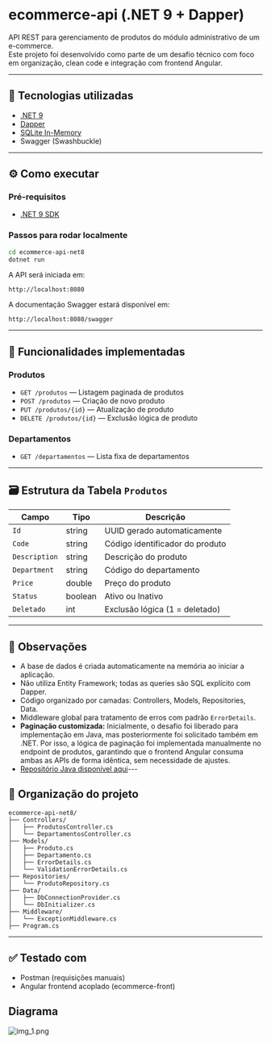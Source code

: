 # ecommerce-api (.NET 9 + Dapper)

API REST para gerenciamento de produtos do módulo administrativo de um e-commerce.  
Este projeto foi desenvolvido como parte de um desafio técnico com foco em organização, clean code e integração com frontend Angular.

---

## 📌 Tecnologias utilizadas

- [.NET 9](https://dotnet.microsoft.com/)
- [Dapper](https://github.com/DapperLib/Dapper)
- [SQLite In-Memory](https://www.sqlite.org/inmemorydb.html)
- Swagger (Swashbuckle)

---

## ⚙️ Como executar

### Pré-requisitos

- [.NET 9 SDK](https://dotnet.microsoft.com/en-us/download/dotnet/9.0)

### Passos para rodar localmente

```bash
cd ecommerce-api-net8
dotnet run
```

A API será iniciada em:

```
http://localhost:8080
```

A documentação Swagger estará disponível em:

```
http://localhost:8080/swagger
```

---

## 🔧 Funcionalidades implementadas
### Produtos

- `GET /produtos` — Listagem paginada de produtos
- `POST /produtos` — Criação de novo produto
- `PUT /produtos/{id}` — Atualização de produto
- `DELETE /produtos/{id}` — Exclusão lógica de produto

### Departamentos

- `GET /departamentos` — Lista fixa de departamentos

---

## 🗃️ Estrutura da Tabela `Produtos`

| Campo         | Tipo     | Descrição                           |
|---------------|----------|-------------------------------------|
| `Id`          | string   | UUID gerado automaticamente         |
| `Code`        | string   | Código identificador do produto     |
| `Description` | string   | Descrição do produto                |
| `Department`  | string   | Código do departamento              |
| `Price`       | double   | Preço do produto                    |
| `Status`      | boolean  | Ativo ou Inativo                    |
| `Deletado`    | int      | Exclusão lógica (1 = deletado)      |

---

## 🏁 Observações

- A base de dados é criada automaticamente na memória ao iniciar a aplicação.
- Não utiliza Entity Framework; todas as queries são SQL explícito com Dapper.
- Código organizado por camadas: Controllers, Models, Repositories, Data.
- Middleware global para tratamento de erros com padrão `ErrorDetails`.
- **Paginação customizada:** Inicialmente, o desafio foi liberado para implementação em Java, mas posteriormente foi solicitado também em .NET. Por isso, a lógica de paginação foi implementada manualmente no endpoint de produtos, garantindo que o frontend Angular consuma ambas as APIs de forma idêntica, sem necessidade de ajustes.
- [Repositório Java disponível aqui](https://github.com/lelicerre/ecommerce-api)---

## 📁 Organização do projeto

```
ecommerce-api-net8/
├── Controllers/
│   ├── ProdutosController.cs
│   └── DepartamentosController.cs
├── Models/
│   ├── Produto.cs
│   ├── Departamento.cs
│   ├── ErrorDetails.cs
│   └── ValidationErrorDetails.cs
├── Repositories/
│   └── ProdutoRepository.cs
├── Data/
│   ├── DbConnectionProvider.cs
│   └── DbInitializer.cs
├── Middleware/
│   └── ExceptionMiddleware.cs
├── Program.cs
```

---

## ✅ Testado com

- Postman (requisições manuais)
- Angular frontend acoplado (ecommerce-front)

## Diagrama
![img_1.png](img_1.png)

